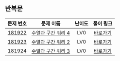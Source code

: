 ## 반복문

|        문제 번호         |        문제 이름         |         난이도          |        풀이 링크         |          
| :-----: | :-----: | :-----: | :-----: |
| <a href="https://school.programmers.co.kr/learn/courses/30/lessons/181922" target="_blank">181922</a> | <a href="https://school.programmers.co.kr/learn/courses/30/lessons/181922" target="_blank">수열과 구간 쿼리 4</a> | LV0 | <a href="./solution/181922.cpp">바로가기</a> |
| <a href="https://school.programmers.co.kr/learn/courses/30/lessons/181923" target="_blank">181923</a> | <a href="https://school.programmers.co.kr/learn/courses/30/lessons/181923" target="_blank">수열과 구간 쿼리 2</a> | LV0 | <a href="./solution/181923.cpp">바로가기</a> |
| <a href="https://school.programmers.co.kr/learn/courses/30/lessons/181924" target="_blank">181924</a> | <a href="https://school.programmers.co.kr/learn/courses/30/lessons/181924" target="_blank">수열과 구간 쿼리 3</a> | LV0 | <a href="./solution/181924.cpp">바로가기</a> |